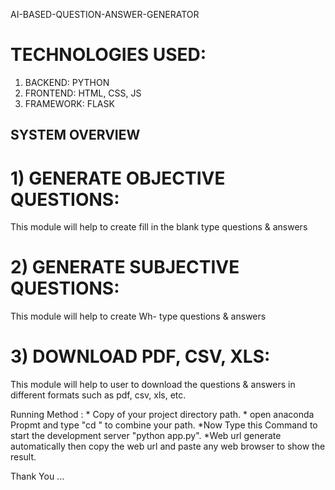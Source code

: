 AI-BASED-QUESTION-ANSWER-GENERATOR



# TECHNOLOGIES USED:
1)	BACKEND: PYTHON
2)	FRONTEND: HTML, CSS, JS
3)	FRAMEWORK: FLASK

## SYSTEM OVERVIEW
# 1)	GENERATE OBJECTIVE QUESTIONS:
This module will help to create fill in the blank type questions & answers

# 2)	GENERATE SUBJECTIVE QUESTIONS:
This module will help to create Wh- type questions & answers

# 3)	DOWNLOAD PDF, CSV, XLS:
This module will help to user to download the questions & answers in different formats such as pdf, csv, xls, etc.

Running Method :
	* Copy of your project directory path.
	* open anaconda Propmt and type "cd <paste your project directory>" to combine your path.
	*Now Type this Command to start the development server "python app.py".
	*Web url generate automatically then copy the web url and paste any web browser to show the result.

Thank You ...






